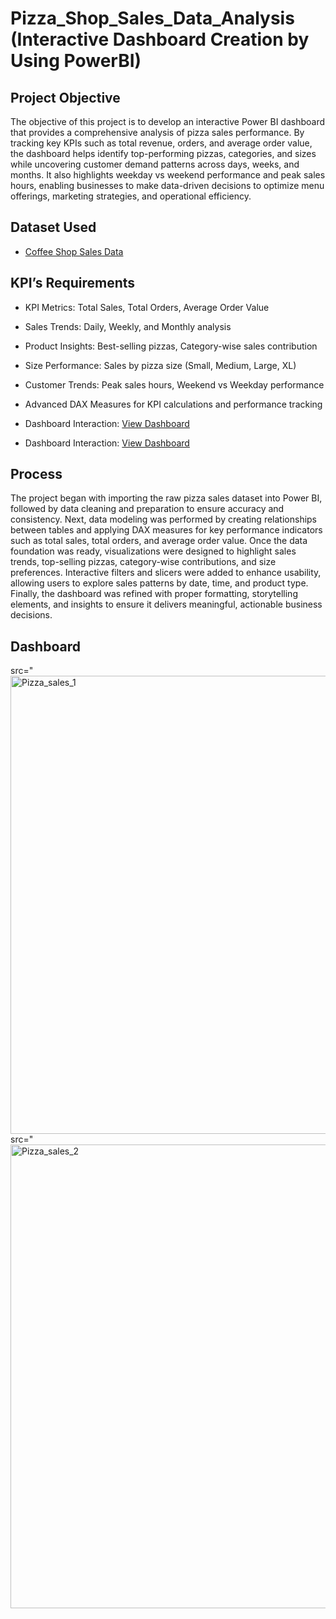 # Pizza_Shop_Sales_Data_Analysis (Interactive Dashboard Creation by Using PowerBI)
## Project Objective
  The objective of this project is to develop an interactive Power BI dashboard that provides a comprehensive analysis of pizza sales performance. By tracking key KPIs such as total revenue, orders, and average order value, the dashboard helps identify top-performing pizzas, categories, and sizes while uncovering customer demand patterns across days, weeks, and months. It also highlights weekday vs weekend performance and peak sales hours, enabling businesses to make data-driven decisions to optimize menu offerings, marketing strategies, and operational efficiency.

## Dataset Used
- <a href="https://github.com/ajith253/PowerBI_Pizza_Sales_Dashboard/blob/main/pizza_sales.csv">Coffee Shop Sales Data</a>

## KPI’s Requirements
- KPI Metrics: Total Sales, Total Orders, Average Order Value
- Sales Trends: Daily, Weekly, and Monthly analysis
- Product Insights: Best-selling pizzas, Category-wise sales contribution
- Size Performance: Sales by pizza size (Small, Medium, Large, XL)
- Customer Trends: Peak sales hours, Weekend vs Weekday performance
- Advanced DAX Measures for KPI calculations and performance tracking

  

- Dashboard Interaction: [View Dashboard](https://github.com/ajith253/PowerBI_Pizza_Sales_Dashboard/blob/main/Pizza_sales_1.png)
- Dashboard Interaction: [View Dashboard](https://github.com/ajith253/PowerBI_Pizza_Sales_Dashboard/blob/main/Pizza_sales_2.png)

## Process
  The project began with importing the raw pizza sales dataset into Power BI, followed by data cleaning and preparation to ensure accuracy and consistency. Next, data modeling was performed by creating relationships between tables and applying DAX measures for key performance indicators such as total sales, total orders, and average order value. Once the data foundation was ready, visualizations were designed to highlight sales trends, top-selling pizzas, category-wise contributions, and size preferences. Interactive filters and slicers were added to enhance usability, allowing users to explore sales patterns by date, time, and product type. Finally, the dashboard was refined with proper formatting, storytelling elements, and insights to ensure it delivers meaningful, actionable business decisions.

## Dashboard
src="<img width="1331" height="733" alt="Pizza_sales_1" src="https://github.com/user-attachments/assets/d57cdccc-afa5-4dc6-bce8-4f8e8746d78b" />
src="<img width="1337" height="742" alt="Pizza_sales_2" src="https://github.com/user-attachments/assets/1fcd4b62-707d-4e06-8edc-81a658ed9314" />


